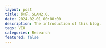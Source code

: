 ```yaml
---
layout: post
title: 你好，SLAM2.0.
date: 2024-02-01 00:00:00
description: The introduction of this blog.
tags: VIO
categories: Research
featured: false
---
```

